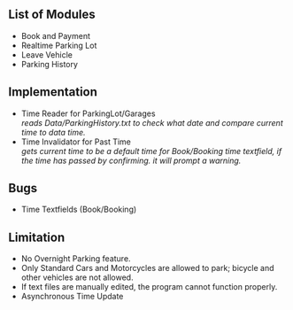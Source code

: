 ## List of Modules
- Book and Payment
- Realtime Parking Lot 
- Leave Vehicle
- Parking History

## Implementation
- Time Reader for ParkingLot/Garages <br>
    <i>reads Data/ParkingHistory.txt to check what date and compare current time to data time.</i>
- Time Invalidator for Past Time <br>
    <i>gets current time to be a default time for Book/Booking time textfield, if the time has passed by confirming. it will prompt a warning.</i>

## Bugs
- Time Textfields (Book/Booking)

## Limitation
- No Overnight Parking feature.
- Only Standard Cars and Motorcycles are allowed to park; bicycle and other vehicles are not allowed.
- If text files are manually edited, the program cannot function properly.
- Asynchronous Time Update
